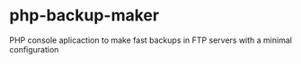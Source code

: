 # php-backup-maker
PHP console aplicaction to make fast backups in FTP servers with a minimal configuration
